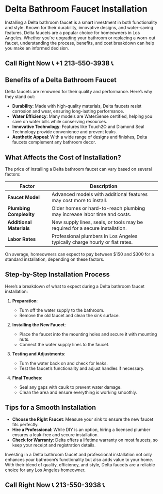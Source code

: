 # Delta Bathroom Faucet Installation  

Installing a Delta bathroom faucet is a smart investment in both functionality and style. Known for their durability, innovative designs, and water-saving features, Delta faucets are a popular choice for homeowners in Los Angeles. Whether you're upgrading your bathroom or replacing a worn-out faucet, understanding the process, benefits, and cost breakdown can help you make an informed decision.  

## Call Right Now 📞 +1 213-550-3938 📞

## Benefits of a Delta Bathroom Faucet  

Delta faucets are renowned for their quality and performance. Here’s why they stand out:  

- **Durability**: Made with high-quality materials, Delta faucets resist corrosion and wear, ensuring long-lasting performance.  
- **Water Efficiency**: Many models are WaterSense certified, helping you save on water bills while conserving resources.  
- **Innovative Technology**: Features like Touch2O and Diamond Seal Technology provide convenience and prevent leaks.  
- **Aesthetic Appeal**: With a wide range of designs and finishes, Delta faucets complement any bathroom decor.  

## What Affects the Cost of Installation?  

The price of installing a Delta bathroom faucet can vary based on several factors:  

| **Factor**               | **Description**                                                                 |  
|--------------------------|---------------------------------------------------------------------------------|  
| **Faucet Model**          | Advanced models with additional features may cost more to install.            |  
| **Plumbing Complexity**   | Older homes or hard-to-reach plumbing may increase labor time and costs.       |  
| **Additional Materials**  | New supply lines, seals, or tools may be required for a secure installation. |  
| **Labor Rates**           | Professional plumbers in Los Angeles typically charge hourly or flat rates.     |  

On average, homeowners can expect to pay between $150 and $300 for a standard installation, depending on these factors.  

## Step-by-Step Installation Process  

Here’s a breakdown of what to expect during a Delta bathroom faucet installation:  

1. **Preparation**:  
   - Turn off the water supply to the bathroom.  
   - Remove the old faucet and clean the sink surface.  

2. **Installing the New Faucet**:  
   - Place the faucet into the mounting holes and secure it with mounting nuts.  
   - Connect the water supply lines to the faucet.  

3. **Testing and Adjustments**:  
   - Turn the water back on and check for leaks.  
   - Test the faucet’s functionality and adjust handles if necessary.  

4. **Final Touches**:  
   - Seal any gaps with caulk to prevent water damage.  
   - Clean the area and ensure everything is working smoothly.  

## Tips for a Smooth Installation  

- **Choose the Right Faucet**: Measure your sink to ensure the new faucet fits perfectly.  
- **Hire a Professional**: While DIY is an option, hiring a licensed plumber ensures a leak-free and secure installation.  
- **Check for Warranty**: Delta offers a lifetime warranty on most faucets, so keep your receipt and registration details.  

Investing in a Delta bathroom faucet and professional installation not only enhances your bathroom’s functionality but also adds value to your home. With their blend of quality, efficiency, and style, Delta faucets are a reliable choice for any Los Angeles homeowner.
## Call Right Now 📞 213-550-3938 📞